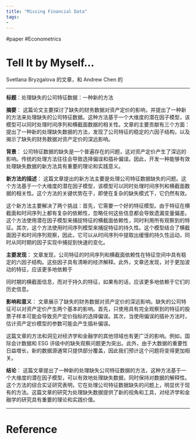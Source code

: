 ```yaml
---
title: "Missing Financial Data"
tags:
- 
---
```


#paper #Econometrics 

# Tell It by Myself...

Svetlana Bryzgalova 的文章，和 Andrew Chen 的

---

**标题**：处理缺失的公司特征数据：一种新的方法

**摘要**：
这篇论文主要探讨了缺失的财务数据对资产定价的影响，并提出了一种新的方法来处理缺失的公司特征数据。这种方法基于一个大维度的潜在因子模型，该模型可以同时处理时间序列和横截面数据的相关性。文章的主要贡献有三个方面：提出了一种新的处理缺失数据的方法，发现了公司特征的稳定的六因子结构，以及揭示了缺失的财务数据对资产定价的深远影响。

**背景**：
公司特征数据的缺失是一个普遍存在的问题，这对资产定价产生了深远的影响。传统的处理方法往往会导致选择偏误和插补偏误。因此，开发一种能够有效处理缺失数据的新方法具有重要的理论和实践意义。

**新方法的描述**：
这篇文章提出的新方法主要是处理公司特征数据缺失的问题。这个方法基于一个大维度的潜在因子模型，该模型可以同时处理时间序列和横截面数据的相关性。这个方法的关键优势在于，即使在复杂的缺失模式下，它仍然有效。

这个新方法主要解决了两个挑战：首先，它需要一个好的特征模型。由于特征在横截面和时间序列上都有复杂的依赖性，忽略任何这些信息都会导致遗漏变量偏差。这个方法使用潜在因子模型来捕捉特征的横截面依赖性，同时利用所有观察到的特征。其次，这个方法使用时间序列模型来捕捉特征的持久性。这个模型结合了横截面因子和时间序列观察，因此，它可以从时间序列中提取出缓慢的持久性运动，同时从同时期的因子实现中捕捉到快速的变化。

**主要发现**：
文章发现，公司特征的时间序列和横截面依赖性在特征空间中具有稳定的六因子结构。这些因子具有清晰的经济解释。此外，文章还发现，对于更加波动的特征，应该更多地依赖于

同时期的横截面信息，而对于持久的特征，如果有的话，应该更多地依赖于它们的历史信息。

 **影响和意义**：
文章展示了缺失的财务数据对资产定价的深远影响。缺失的公司特征可以对资产定价产生两个基本的影响。首先，只使用具有完全观察到的特征的股票子样本可能会导致资产定价指标的选择偏误。其次，当使用偏误的插补方法时，估计资产定价模型的参数可能会产生插补偏误。

这篇文章的方法和洞见对经济学和金融学的其他领域也有更广泛的影响。例如，国际会计数据和 ESG 评级中的缺失观察问题更为突出。此外，由于大数据的重要性日益增长，新的数据源通常只提供部分覆盖，因此我们预计这个问题将变得更加相关。

 **结论**：
这篇文章提出了一种新的处理缺失公司特征数据的方法，这种方法基于一个大维度的潜在因子模型，可以有效地处理缺失数据，同时保持对数据的解释性。这个方法的综合实证研究表明，它在处理公司特征数据缺失的问题上，明显优于现有的方法。这篇文章的研究为处理缺失数据提供了新的视角和工具，对经济学和金融学的研究具有重要的理论和实践价值。

---



# Reference 

